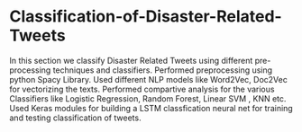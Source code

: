 # Classification-of-Disaster-Related-Tweets
In this section we classify Disaster Related Tweets using different pre-processing techniques and classifiers.
Performed preprocessing using python Spacy Library. 
Used different NLP models like Word2Vec, Doc2Vec for vectorizing the texts.
Performed compartive analysis for the various Classifiers like Logistic Regression, Random Forest, Linear SVM , KNN etc.
Used Keras modules for building a LSTM classfication neural net for training and testing classification of tweets.
